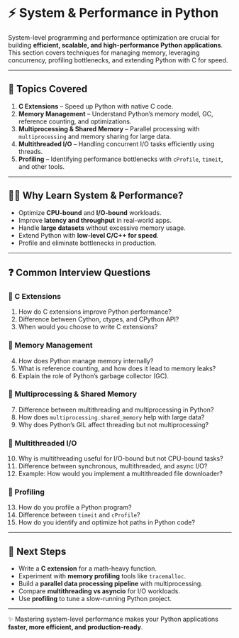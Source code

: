 # ⚡ System & Performance in Python

System-level programming and performance optimization are crucial for building **efficient, scalable, and high-performance Python applications**.  
This section covers techniques for managing memory, leveraging concurrency, profiling bottlenecks, and extending Python with C for speed.

---

## 📂 Topics Covered

1. **C Extensions** – Speed up Python with native C code.
2. **Memory Management** – Understand Python’s memory model, GC, reference counting, and optimizations.
3. **Multiprocessing & Shared Memory** – Parallel processing with `multiprocessing` and memory sharing for large data.
4. **Multithreaded I/O** – Handling concurrent I/O tasks efficiently using threads.
5. **Profiling** – Identifying performance bottlenecks with `cProfile`, `timeit`, and other tools.

---

## 🧑‍💻 Why Learn System & Performance?

- Optimize **CPU-bound** and **I/O-bound** workloads.
- Improve **latency and throughput** in real-world apps.
- Handle **large datasets** without excessive memory usage.
- Extend Python with **low-level C/C++ for speed**.
- Profile and eliminate bottlenecks in production.

---

## ❓ Common Interview Questions

### 🔹 C Extensions
1. How do C extensions improve Python performance?
2. Difference between Cython, ctypes, and CPython API?
3. When would you choose to write C extensions?

### 🔹 Memory Management
4. How does Python manage memory internally?
5. What is reference counting, and how does it lead to memory leaks?
6. Explain the role of Python’s garbage collector (GC).

### 🔹 Multiprocessing & Shared Memory
7. Difference between multithreading and multiprocessing in Python?
8. How does `multiprocessing.shared_memory` help with large data?
9. Why does Python’s GIL affect threading but not multiprocessing?

### 🔹 Multithreaded I/O
10. Why is multithreading useful for I/O-bound but not CPU-bound tasks?
11. Difference between synchronous, multithreaded, and async I/O?
12. Example: How would you implement a multithreaded file downloader?

### 🔹 Profiling
13. How do you profile a Python program?
14. Difference between `timeit` and `cProfile`?
15. How do you identify and optimize hot paths in Python code?

---

## 📖 Next Steps

- Write a **C extension** for a math-heavy function.
- Experiment with **memory profiling** tools like `tracemalloc`.
- Build a **parallel data processing pipeline** with multiprocessing.
- Compare **multithreading vs asyncio** for I/O workloads.
- Use **profiling** to tune a slow-running Python project.

---

✨ Mastering system-level performance makes your Python applications **faster, more efficient, and production-ready**.
